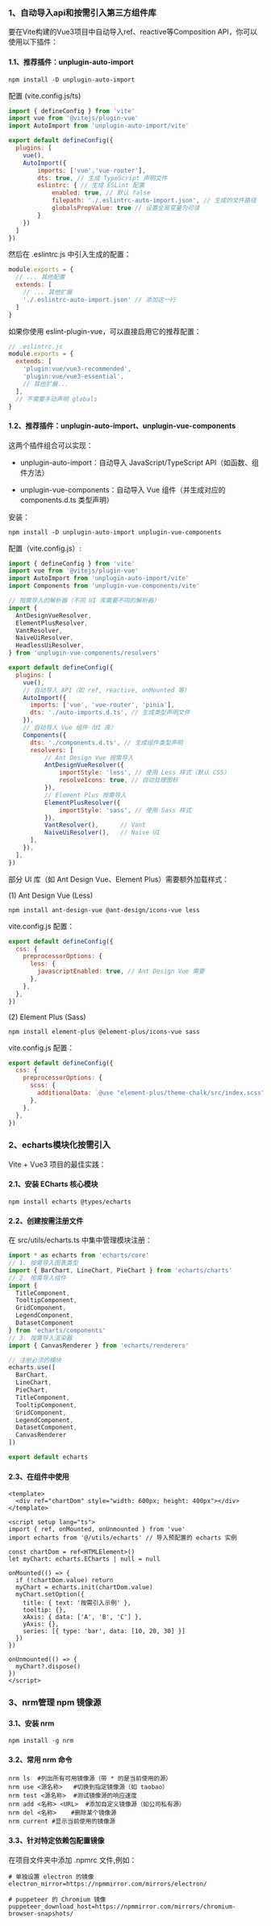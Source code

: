 ### **1、自动导入api和按需引入第三方组件库**
要在Vite构建的Vue3项目中自动导入ref、reactive等Composition API，你可以使用以下插件：
#### **1.1、推荐插件：unplugin-auto-import**
```shell
npm install -D unplugin-auto-import
```
配置 (vite.config.js/ts)
```javascript
import { defineConfig } from 'vite'
import vue from '@vitejs/plugin-vue'
import AutoImport from 'unplugin-auto-import/vite'

export default defineConfig({
  plugins: [
    vue(),
    AutoImport({
        imports: ['vue','vue-router'],
        dts: true, // 生成 TypeScript 声明文件
        eslintrc: { // 生成 ESLint 配置
            enabled: true, // 默认 false
            filepath: './.eslintrc-auto-import.json', // 生成的文件路径
            globalsPropValue: true // 设置全局变量为可读
        }
    })
  ]
})
```
然后在 .eslintrc.js 中引入生成的配置：
```javascript
module.exports = {
  // ... 其他配置
  extends: [
    // ... 其他扩展
    './.eslintrc-auto-import.json' // 添加这一行
  ]
}
```
如果你使用 eslint-plugin-vue，可以直接启用它的推荐配置：
```javascript
// .eslintrc.js
module.exports = {
  extends: [
    'plugin:vue/vue3-recommended',
    'plugin:vue/vue3-essential',
    // 其他扩展...
  ],
  // 不需要手动声明 globals
}
```

#### **1.2、推荐插件：unplugin-auto-import、unplugin-vue-components**
这两个插件组合可以实现：
- unplugin-auto-import：自动导入 JavaScript/TypeScript API（如函数、组件方法）

- unplugin-vue-components：自动导入 Vue 组件（并生成对应的 components.d.ts 类型声明）

安装：
```shell
npm install -D unplugin-auto-import unplugin-vue-components
```
配置（vite.config.js）:
```javascript
import { defineConfig } from 'vite'
import vue from '@vitejs/plugin-vue'
import AutoImport from 'unplugin-auto-import/vite'
import Components from 'unplugin-vue-components/vite'

// 按需导入的解析器（不同 UI 库需要不同的解析器）
import {
  AntDesignVueResolver,
  ElementPlusResolver,
  VantResolver,
  NaiveUiResolver,
  HeadlessUiResolver,
} from 'unplugin-vue-components/resolvers'

export default defineConfig({
  plugins: [
    vue(),
    // 自动导入 API（如 ref, reactive, onMounted 等）
    AutoImport({
      imports: ['vue', 'vue-router', 'pinia'],
      dts: './auto-imports.d.ts', // 生成类型声明文件
    }),
    // 自动导入 Vue 组件（UI 库）
    Components({
      dts: './components.d.ts', // 生成组件类型声明
      resolvers: [
          // Ant Design Vue 按需导入
          AntDesignVueResolver({
              importStyle: 'less', // 使用 Less 样式（默认 CSS）
              resolveIcons: true, // 自动处理图标
          }),
          // Element Plus 按需导入
          ElementPlusResolver({
              importStyle: 'sass', // 使用 Sass 样式
          }),
          VantResolver(),      // Vant
          NaiveUiResolver(),   // Naive UI
      ],
    }),
  ],
})
```
部分 UI 库（如 Ant Design Vue、Element Plus）需要额外加载样式：

(1) Ant Design Vue (Less)
```shell
npm install ant-design-vue @ant-design/icons-vue less
```
vite.config.js 配置：
```javascript
export default defineConfig({
  css: {
    preprocessorOptions: {
      less: {
        javascriptEnabled: true, // Ant Design Vue 需要
      },
    },
  },
})
```
(2) Element Plus (Sass)
```shell
npm install element-plus @element-plus/icons-vue sass
```
vite.config.js 配置：
```javascript
export default defineConfig({
  css: {
    preprocessorOptions: {
      scss: {
        additionalData: `@use "element-plus/theme-chalk/src/index.scss" as *;`,
      },
    },
  },
})
```

### **2、echarts模块化按需引入**
Vite + Vue3 项目的最佳实践：

#### **2.1、安装 ECharts 核心模块**
```shell
npm install echarts @types/echarts
```
#### **2.2、创建按需注册文件**
在 src/utils/echarts.ts 中集中管理模块注册：
```javascript
import * as echarts from 'echarts/core'
// 1. 按需导入图表类型
import { BarChart, LineChart, PieChart } from 'echarts/charts'
// 2. 按需导入组件
import {
  TitleComponent,
  TooltipComponent,
  GridComponent,
  LegendComponent,
  DatasetComponent
} from 'echarts/components'
// 3. 按需导入渲染器
import { CanvasRenderer } from 'echarts/renderers'

// 注册必须的模块
echarts.use([
  BarChart,
  LineChart,
  PieChart,
  TitleComponent,
  TooltipComponent,
  GridComponent,
  LegendComponent,
  DatasetComponent,
  CanvasRenderer
])

export default echarts
```
#### **2.3、在组件中使用**
```vue
<template>
  <div ref="chartDom" style="width: 600px; height: 400px"></div>
</template>

<script setup lang="ts">
import { ref, onMounted, onUnmounted } from 'vue'
import echarts from '@/utils/echarts' // 导入预配置的 echarts 实例

const chartDom = ref<HTMLElement>()
let myChart: echarts.ECharts | null = null

onMounted(() => {
  if (!chartDom.value) return
  myChart = echarts.init(chartDom.value)
  myChart.setOption({
    title: { text: '按需引入示例' },
    tooltip: {},
    xAxis: { data: ['A', 'B', 'C'] },
    yAxis: {},
    series: [{ type: 'bar', data: [10, 20, 30] }]
  })
})

onUnmounted(() => {
  myChart?.dispose()
})
</script>
```

### **3、nrm管理 npm 镜像源**
#### **3.1、安装 nrm**
```shell
npm install -g nrm
```
#### **3.2、常用 nrm 命令**
```shell
nrm ls	#列出所有可用镜像源（带 * 的是当前使用的源）
nrm use <源名称>	#切换到指定镜像源（如 taobao）
nrm test <源名称>	#测试镜像源的响应速度
nrm add <名称> <URL>	#添加自定义镜像源（如公司私有源）
nrm del <名称>	#删除某个镜像源
nrm current	#显示当前使用的镜像源
```

#### **3.3、针对特定依赖包配置镜像**
在项目文件夹中添加 .npmrc 文件,例如：
```shell
# 单独设置 electron 的镜像
electron_mirror=https://npmmirror.com/mirrors/electron/

# puppeteer 的 Chromium 镜像
puppeteer_download_host=https://npmmirror.com/mirrors/chromium-browser-snapshots/
```